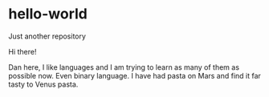# hello-world
Just another repository 

Hi there!

Dan here, I like languages and I am trying to learn as many of them as possible now. Even binary language.
I have had pasta on Mars and find it far tasty to Venus pasta. 
